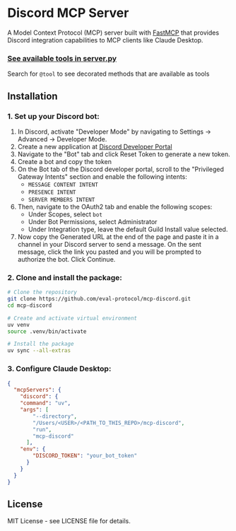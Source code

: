 # Discord MCP Server

A Model Context Protocol (MCP) server built with [FastMCP](https://gofastmcp.com/) that provides Discord integration capabilities to MCP clients like Claude Desktop.


### [See available tools in server.py](./mcp_discord/server.py)

Search for `@tool` to see decorated methods that are available as tools

## Installation

### 1. Set up your Discord bot:


   1. In Discord, activate "Developer Mode" by navigating to Settings -> Advanced -> Developer Mode.
   1. Create a new application at [Discord Developer Portal](https://discord.com/developers/applications)
   1. Navigate to the "Bot" tab and click Reset Token to generate a new token.
   1. Create a bot and copy the token
   1. On the Bot tab of the Discord developer portal, scroll to the "Privileged
   Gateway Intents" section and enable the following intents:
      - `MESSAGE CONTENT INTENT`
      - `PRESENCE INTENT`
      - `SERVER MEMBERS INTENT`
   1. Then, navigate to the OAuth2 tab and enable the following scopes:
      - Under Scopes, select `bot`
      - Under Bot Permissions, select Administrator
      - Under Integration type, leave the default Guild Install value selected.
   1. Now copy the Generated URL at the end of the page and paste it in a
   channel in your Discord server to send a message. On the sent message, click
   the link you pasted and you will be prompted to authorize the bot. Click
   Continue.

### 2. Clone and install the package:

```bash
# Clone the repository
git clone https://github.com/eval-protocol/mcp-discord.git
cd mcp-discord

# Create and activate virtual environment
uv venv
source .venv/bin/activate

# Install the package
uv sync --all-extras
```

### 3. Configure Claude Desktop:
```json
{
  "mcpServers": {
    "discord": {
    "command": "uv",
    "args": [
        "--directory",
        "/Users/<USER>/<PATH_TO_THIS_REPO>/mcp-discord",
        "run",
        "mcp-discord"
      ],
    "env": {
        "DISCORD_TOKEN": "your_bot_token"
      }
    }
  }
}
```

## License

MIT License - see LICENSE file for details.